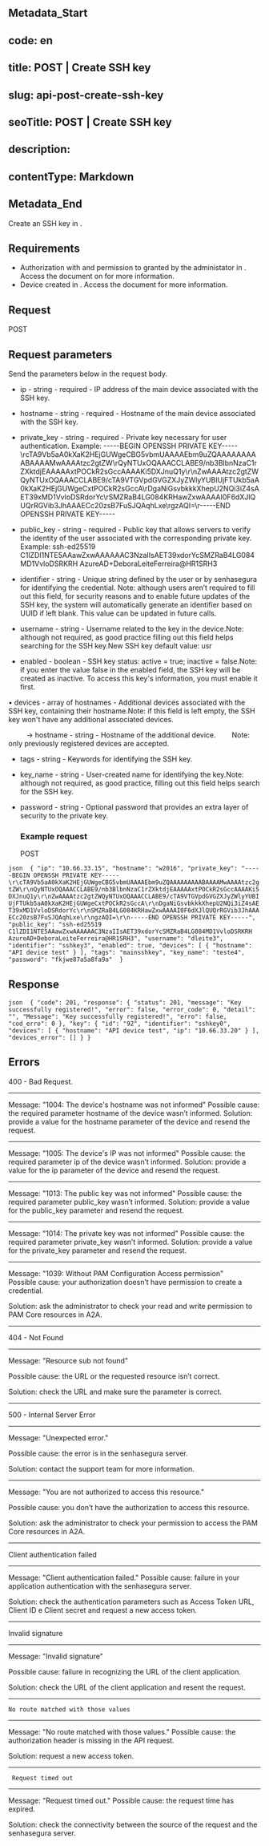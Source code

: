 ## Metadata_Start 
## code: en
## title: POST | Create SSH key 
## slug: api-post-create-ssh-key 
## seoTitle: POST | Create SSH key 
## description:  
## contentType: Markdown 
## Metadata_End
Create an SSH key in .

## Requirements
* Authorization with  and  permission to  granted by the administator in . 
Access the document on  for more information.
* Device created in . 
Access the document  for more information.

## Request

  POST 


## Request parameters
Send the parameters below in the request body.



* ip - string - required - IP address of the main device associated with the SSH key.



* hostname - string - required - Hostname of the main device associated with the SSH key.



* private_key - string - required - Private key necessary for user authentication.
    Example: -----BEGIN OPENSSH PRIVATE KEY-----\rcTA9Vb5aA0kXaK2HEjGUWgeCBG5vbmUAAAAEbm9uZQAAAAAAAAABAAAAMwAAAAtzc2gtZW\rQyNTUxOQAAACCLABE9/nb3BlbnNzaC1rZXktdjEAAAAAxtPOCkR2sGccAAAAKi5DXJnuQ1y\r\nZwAAAAtzc2gtZWQyNTUxOQAAACCLABE9/cTA9VTGVpdGVGZXJyZWlyYUBIUjFTUkb5aA0kXaK2HEjGUWgeCxtPOCkR2sGccA\rDgaNiGsvbkkkXhepU2NQi3iZ4sAET39xMD1VvloDSRdorYc\rSMZRaB4LG084KRHawZxwAAAAI0F6dXJlQUQrRGVib3JhAAAECc20zsB7FuSJQAqhLxe\rgzAQI=\r-----END OPENSSH PRIVATE KEY-----


* public_key - string - required - Public key that allows servers to verify the identity of the user associated with the corresponding private key.
    Example: ssh-ed25519 C1lZDI1NTE5AAawZxwAAAAAAC3NzaIIsAET39xdorYcSMZRaB4LG084MD1VvloDSRKRH AzureAD+DeboraLeiteFerreira@HR1SRH3


* identifier - string -  Unique string defined by the user or by senhasegura for identifying the credential.
    Note: although users aren’t required to fill out this field, for security reasons and to enable future updates of the SSH key, the system will automatically generate an identifier based on UUID  if left blank. This value can be updated in future calls.



* username - string - Username related to the key in the device.Note: although not required, as good practice filling out this field helps searching for the SSH key.New SSH key default value: usr
    

* enabled - boolean - SSH key status: active = true;  inactive = false.Note: if you enter the value false in the enabled field, the SSH key will be created as inactive. To access this key's information, you must enable it first.




&#8226; devices - array of hostnames - Additional devices associated with the SSH key, containing their hostname.Note: if this field is left empty, the SSH key won't have any additional associated devices.


&nbsp;&emsp;&emsp;&nbsp;→ hostname - string - Hostname of the additional device.&nbsp;&emsp;&emsp;Note: only previously registered devices are accepted.
    


* tags - string - Keywords for identifying the SSH key.




* key_name - string - User-created name for identifying the key.Note: although not required, as good practice, filling out this field helps search for the SSH key.


* password - string - Optional password that provides an extra layer of security to the private key.




  ### Example request

  POST 

`json 
{
    "ip": "10.66.33.15",
    "hostname": "w2016",
    "private_key": "-----BEGIN OPENSSH PRIVATE KEY-----\r\cTA9Vb5aA0kXaK2HEjGUWgeCBG5vbmUAAAAEbm9uZQAAAAAAAAABAAAAMwAAAAtzc2gtZW\r\nQyNTUxOQAAACCLABE9/nb3BlbnNzaC1rZXktdjEAAAAAxtPOCkR2sGccAAAAKi5DXJnuQ1y\r\nZwAAAAtzc2gtZWQyNTUxOQAAACCLABE9/cTA9VTGVpdGVGZXJyZWlyYUBIUjFTUkb5aA0kXaK2HEjGUWgeCxtPOCkR2sGccA\r\nDgaNiGsvbkkkXhepU2NQi3iZ4sAET39xMD1VvloDSRdorYc\r\nSMZRaB4LG084KRHawZxwAAAAI0F6dXJlQUQrRGVib3JhAAAECc20zsB7FuSJQAqhLxe\r\ngzAQI=\r\n-----END OPENSSH PRIVATE KEY-----",
    "public_key": "ssh-ed25519 C1lZDI1NTE5AAawZxwAAAAAAC3NzaIIsAET39xdorYcSMZRaB4LG084MD1VvloDSRKRH AzureAD+DeboraLeiteFerreira@HR1SRH3",
    "username": "dleite3",
    "identifier": "sshkey3",
    "enabled": true,
    "devices": [
        {
            "hostname": "API device test"
        }
    ],
    "tags": "mainsshkey",
    "key_name": "teste4",
    "password": "fkjwe87a5a8fa9a" 
}
`
  
  
  
  ## Response 
 `json 
  {
    "code": 201,
    "response": {
        "status": 201,
        "message": "Key successfully registered!",
        "error": false,
        "error_code": 0,
        "detail": "",
        "Message": "Key successfully registered!",
        "erro": false,
        "cod_erro": 0
    },
    "key": {
        "id": "92",
        "identifier": "sshkey0",
        "devices": [
            {
                "hostname": "API device test",
                "ip": "10.66.33.20"
            }
        ],
        "devices_error": []
    }
}
 `
 
 ## Errors
 
 
400 - Bad Request.

***
    
Message: "1004: The device's hostname was not informed"
Possible cause: the required parameter hostname of the device wasn’t informed.
Solution: provide a value for the hostname parameter of the device and resend the request. 
  
* * *

Message: "1005: The device's IP was not informed"
Possible cause: the required parameter ip of the device wasn’t informed.
    Solution: provide a value for the ip parameter of the device and resend the request.
  

* * *
    
 Message: "1013: The public key was not informed"
 Possible cause: the required parameter public_key wasn’t informed.
  Solution: provide a value for the public_key parameter and resend the request.
 
***
Message: "1014: The private key was not informed"
 Possible cause: the required parameter private_key wasn’t informed.
  Solution: provide a value for the private_key parameter and resend the request.

  ***
Message: "1039: Without PAM Configuration Access permission"  
Possible cause: your authorization doesn’t have permission to create a credential. 
     
Solution: ask the administrator to check your read and write permission to PAM Core resources in A2A.

*** 




404 - Not Found

***
Message: "Resource sub not found"

Possible cause: the URL or the requested resource isn’t correct.
        
Solution: check the URL and make sure the parameter is correct.
* * *




 
500 - Internal Server Error

***
    
Message: "Unexpected error."
 
Possible cause: the error is in the senhasegura server.
        
Solution: contact the support team for more information.

***

Message: "You are not authorized to access this resource."

Possible cause: you don’t have the authorization to access this resource.
        
Solution: ask the administrator to check your permission to access the PAM Core resources in A2A.

* * *
    

  


Client authentication failed

*** 
   
Message: "Client authentication failed."
Possible cause: failure in your application authentication with the senhasegura server. 
        
Solution: check the authentication parameters such as Access Token URL, Client ID e Client secret and request a new access token.
 
* * *   

     
  


Invalid signature

*** 
    
Message: "Invalid signature"
    
Possible cause: failure in recognizing the URL of the client application.
        
Solution: check the URL of the client application and resent the request.

* * * 

     


    No route matched with those values
    
***   
    
Message: "No route matched with those values."
   Possible cause: the authorization header is missing in the API request.
        
  Solution: request a new access token.
   
 * * *

 


     Request timed out
    
***
    
Message: "Request timed out."
Possible cause: the request time has expired.
        
Solution: check the connectivity between the source of the request and the senhasegura server.
